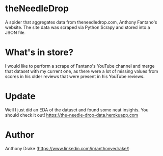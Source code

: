 # theNeedleDrop
A spider that aggregates data from theneedledrop.com, Anthony Fantano's website. The site data was scraped via Python Scrapy and stored into a JSON file. 

# What's in store?
I would like to perform a scrape of Fantano's YouTube channel and merge that dataset with my current one, as there were a lot of missing values from scores in his older reviews that were present in his YouTube reviews. 

# Update
Well I just did an EDA of the dataset and found some neat insights. You should check it out! https://the-needle-drop-data.herokuapp.com

# Author
Anthony Drake (https://www.linkedin.com/in/anthonyedrake/)

